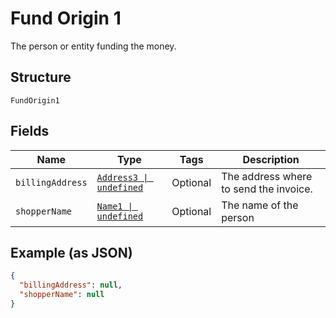 
# Fund Origin 1

The person or entity funding the money.

## Structure

`FundOrigin1`

## Fields

| Name | Type | Tags | Description |
|  --- | --- | --- | --- |
| `billingAddress` | [`Address3 \| undefined`](../../doc/models/address-3.md) | Optional | The address where to send the invoice. |
| `shopperName` | [`Name1 \| undefined`](../../doc/models/name-1.md) | Optional | The name of the person |

## Example (as JSON)

```json
{
  "billingAddress": null,
  "shopperName": null
}
```


